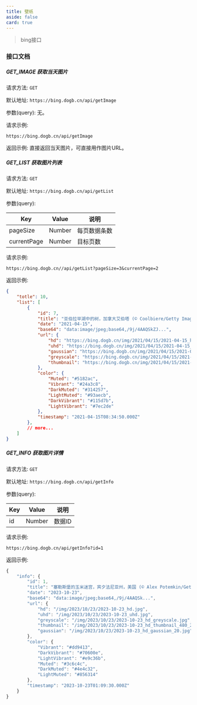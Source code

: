```yaml
---
title: 壁纸
aside: false
card: true
---
```


<script setup>
import Bing from "@/views/Bing.vue"
</script>

<Bing />

> bing接口

### 接口文档

##### GET_IMAGE 获取当天图片

请求方法: `GET`

默认地址: `https://bing.dogb.cn/api/getImage` 

参数(query): 无。

请求示例:

```GET
https://bing.dogb.cn/api/getImage
```

返回示例: 直接返回当天图片，可直接用作图片URL。



##### GET_LIST 获取图片列表

请求方法: `GET`

默认地址: `https://bing.dogb.cn/api/getList` 

参数(query):

| Key         | Value  | 说明         |
| ----------- | ------ | ------------ |
| pageSize    | Number | 每页数据条数 |
| currentPage | Number | 目标页数     |

请求示例:

```GET
https://bing.dogb.cn//api/getList?pageSize=3&currentPage=2
```

返回示例:

```json
{
    "totle": 10,
    "list": [
        {
            "id": 7,
            "title": "亚伯拉罕湖中的树，加拿大艾伯塔 (© Coolbiere/Getty Images)",
            "date": "2021-04-15",
            "base64": "data:image/jpeg;base64,/9j/4AAQSkZJ...",
            "url": {
                "hd": "https://bing.dogb.cn/img/2021/04/15/2021-04-15_hd.jpg",
                "uhd": "https://bing.dogb.cn/img/2021/04/15/2021-04-15_uhd.jpg",
                "gaussian": "https://bing.dogb.cn/img/2021/04/15/2021-04-15_hd_gaussian_20.jpg",
                "greyscale": "https://bing.dogb.cn/img/2021/04/15/2021-04-15_hd_greyscale.jpg",
                "thumbnail": "https://bing.dogb.cn/img/2021/04/15/2021-04-15_hd_thumbnail_480_270.jpg"
            },
            "color": {
                "Muted": "#5182ac",
                "Vibrant": "#24a3c8",
                "DarkMuted": "#314257",
                "LightMuted": "#93aecb",
                "DarkVibrant": "#115d7b",
                "LightVibrant": "#7ec2de"
            },
            "timestamp": "2021-04-15T08:34:50.000Z"
        },
        // more...
    ]
}
```



##### GET_INFO 获取图片详情

请求方法: `GET`

默认地址: `https://bing.dogb.cn/api/getInfo` 

参数(query):

| Key  | Value  | 说明   |
| ---- | ------ | ------ |
| id   | Number | 数据ID |

请求示例:

```GET
https://bing.dogb.cn/api/getInfo?id=1
```

返回示例:

```javascript
{
    "info": {
        "id": 1,
        "title": "塞勒斯堡的玉米迷宫，宾夕法尼亚州，美国 (© Alex Potemkin/Getty Images)",
        "date": "2023-10-23",
        "base64": "data:image/jpeg;base64,/9j/4AAQSk...",
        "url": {
            "hd": "/img/2023/10/23/2023-10-23_hd.jpg",
            "uhd": "/img/2023/10/23/2023-10-23_uhd.jpg",
            "greyscale": "/img/2023/10/23/2023-10-23_hd_greyscale.jpg",
            "thumbnail": "/img/2023/10/23/2023-10-23_hd_thumbnail_480_270.jpg",
            "gaussian": "/img/2023/10/23/2023-10-23_hd_gaussian_20.jpg"
        },
        "color": {
            "Vibrant": "#dd9413",
            "DarkVibrant": "#70600e",
            "LightVibrant": "#e9c36b",
            "Muted": "#3c6c4c",
            "DarkMuted": "#4e4c32",
            "LightMuted": "#856314"
        },
        "timestamp": "2023-10-23T01:09:30.000Z"
    }
}
```
